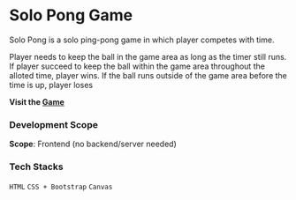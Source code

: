 # Solo Pong Game

Solo Pong is a solo ping-pong game in which player competes with time.

Player needs to keep the ball in the game area as long as the timer still runs. If player succeed to keep the ball within the game area throughout the alloted time, player wins. If the ball runs outside of the game area before the time is up, player loses

**Visit the [Game](http://solo-pong-game.s3-website-us-east-1.amazonaws.com)**

### Development Scope
**Scope**: Frontend (no backend/server needed)

### Tech Stacks
```HTML```
```CSS + Bootstrap```
```Canvas```
